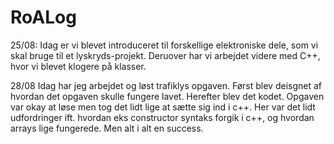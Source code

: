 # RoALog

25/08:
Idag er vi blevet introduceret til forskellige elektroniske dele, som vi skal bruge til et lyskryds-projekt. Deruover har vi arbejdet videre med C++, hvor vi blevet klogere på klasser.

28/08
Idag har jeg arbejdet og løst trafiklys opgaven. Først blev deisgnet af hvordan det opgaven skulle fungere lavet. Herefter blev det kodet. Opgaven var okay at løse men tog det lidt lige at sætte sig ind i c++. Her var det lidt udfordringer ift. hvordan eks constructor syntaks forgik i c++, og hvordan arrays lige fungerede. Men alt i alt en success.
